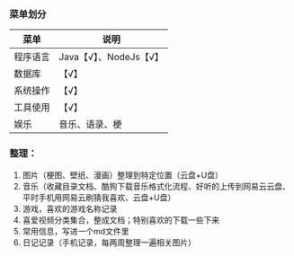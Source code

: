### 菜单划分

| 菜单     | 说明           |
| -------- | -------------- |
| 程序语言 | Java【√】、NodeJs【√】   |
| 数据库   | 【√】          |
| 系统操作 | 【√】          |
| 工具使用 | 【√】          |
| 娱乐     | 音乐、语录、梗 |





### 整理：

1. 图片（梗图、壁纸、漫画）整理到特定位置（云盘+U盘）
2. 音乐（收藏目录文档、酷狗下载音乐格式化流程、好听的上传到网易云云盘、平时手机用网易云刷猜我喜欢、云盘+U盘）
3. 游戏，喜欢的游戏名称记录
4. 喜爱视频分类集合，整成文档；特别喜欢的下载一些下来
5. 常用信息，写进一个md文件里
6. 日记记录（手机记录，每两周整理一遍相关图片）























